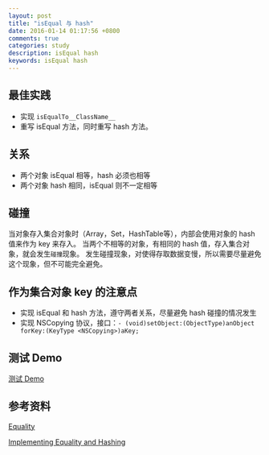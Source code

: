 ```yaml
---
layout: post
title: "isEqual 与 hash"
date: 2016-01-14 01:17:56 +0800
comments: true
categories: study
description: isEqual hash
keywords: isEqual hash
---
```


## 最佳实践
* 实现 `isEqualTo__ClassName__`
* 重写 isEqual 方法，同时重写 hash 方法。


## 关系
* 两个对象 isEqual 相等，hash 必须也相等
* 两个对象 hash 相同，isEqual 则不一定相等

## 碰撞
当对象存入集合对象时（Array，Set，HashTable等），内部会使用对象的 hash 值来作为 key 来存入。
当两个不相等的对象，有相同的 hash 值，存入集合对象，就会发生`碰撞`现象。
发生碰撞现象，对使得存取数据变慢，所以需要尽量避免这个现象，但不可能完全避免。

## 作为集合对象 key 的注意点
* 实现 isEqual 和 hash 方法，遵守两者关系，尽量避免 hash 碰撞的情况发生
* 实现 NSCopying 协议，接口：`- (void)setObject:(ObjectType)anObject forKey:(KeyType <NSCopying>)aKey;`

## 测试 Demo
[测试 Demo](https://github.com/sjpsega/EqualAndHashTest)

## 参考资料
[Equality](http://nshipster.com/equality/)

[Implementing Equality and Hashing](https://mikeash.com/pyblog/friday-qa-2010-06-18-implementing-equality-and-hashing.html)